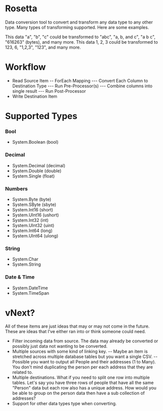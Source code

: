 # Rosetta

Data conversion tool to convert and transform any data type to any other type. Many types of transforming supported. Here are some examples.

This data "a", "b", "c" could be transformed to "abc", "a, b, and c", "a b c", "616263" (bytes), and many more.
This data 1, 2, 3 could be transformed to 123, 6, "1,2,3", "123", and many more.

# Workflow

- Read Source Item
-- ForEach Mapping
--- Convert Each Column to Destination Type
--- Run Pre-Processor(s)
--- Combine columns into single result
--- Run Post-Processor
- Write Destination Item

# Supported Types

### Bool

- System.Boolean (bool)

### Decimal

- System.Decimal (decimal)
- System.Double (double)
- System.Single (float)

### Numbers

- System.Byte (byte)
- System.SByte (sbyte)
- System.Int16 (short)
- System.UInt16 (ushort)
- System.Int32 (int)
- System.UInt32 (uint)
- System.Int64 (long)
- System.UInt64 (ulong)

### String 

- System.Char
- System.String

### Date & Time

- System.DateTime
- System.TimeSpan


# vNext?
All of these items are just ideas that may or may not come in the future. These are ideas that I've either ran into or think someone could need.

- Filter incoming data from source. The data may already be converted or possibly just data not wanting to be converted.
- Multiple sources with some kind of linking key. 
-- Maybe an item is stretched across multiple database tables but you want a single CSV.
-- Possible you want to output all People and their addresses (1 to Many). You don't mind duplicating the person per each address that they are related to.
- Multiple destinations. What if you need to split one row into multiple tables. Let's say you have three rows of people that have all the same "Person" data but each row also has a unique address. How would you be able to group on the person data then have a sub collection of addresses?
- Support for other data types type when converting.